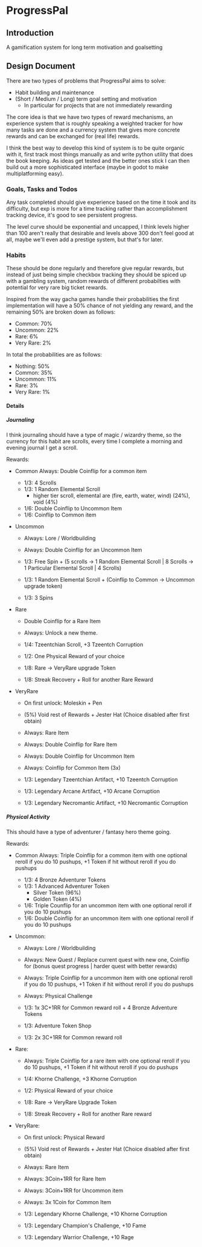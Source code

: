 # ProgressPal
## Introduction
A gamification system for long term motivation and goalsetting

## Design Document
There are two types of problems that ProgressPal aims to solve:
* Habit building and maintenance
* (Short / Medium / Long) term goal setting and motivation
    * In particular for projects that are not immediately rewarding

The core idea is that we have two types of reward mechanisms, an experience system that is roughly speaking a weighted tracker for how many tasks are done and a currency system that gives more concrete rewards and can be exchanged for (real life) rewards.

I think the best way to develop this kind of system is to be quite organic with it, first track most things manually as and write python utility that does the book keeping. As ideas get tested and the better ones stick I can then build out a more sophisticated interface (maybe in godot to make multiplatforming easy).

### Goals, Tasks and Todos
Any task completed should give experience based on the time it took and its difficulty, but exp is more for a time tracking rather than accomplishment tracking device, it's good to see persistent progress.

The level curve should be exponential and uncapped, I think levels higher than 100 aren't really that desirable and levels above 300 don't feel good at all, maybe we'll even add a prestige system, but that's for later.

### Habits
These should be done regularly and therefore give regular rewards, but instead of just being simple checkbox tracking they should be spiced up with a gambling system, random rewards of different probabilties with potential for very rare big ticket rewards.

Inspired from the way gacha games handle their probabilities the first implementation will have a 50% chance of not yielding any reward, and the remaining 50% are broken down as follows:
* Common: 70%
* Uncommon: 22%
* Rare: 6%
* Very Rare: 2%

In total the probabilities are as follows:
* Nothing: 50%
* Common: 35%
* Uncommon: 11%
* Rare: 3%
* Very Rare: 1%


#### Details
##### Journaling
I think journaling should have a type of magic / wizardry theme, so the currency for this habit are scrolls, every time I complete a morning and evening journal I get a scroll.

Rewards:
* Common
    Always: Double Coinflip for a common item

    * 1/3: 4 Scrolls
    * 1/3: 1 Random Elemental Scroll
        * higher tier scroll, elemental are (fire, earth, water, wind) (24%), void (4%)
    * 1/6: Double Coinflip to Uncommon Item
    * 1/6: Coinflip to Common item
* Uncommon
    * Always: Lore / Worldbuilding
    * Always: Double Coinflip for an Uncommon Item

    * 1/3: Free Spin + (5 scrolls -> 1 Random Elemental Scroll | 8 Scrolls -> 1 Particular Elemental Scroll | 4 Scrolls)
    * 1/3: 1 Random Elemental Scroll + (Coinflip to Common -> Uncommon upgrade token)
    * 1/3: 3 Spins
* Rare
    * Double Coinflip for a Rare Item
    * Always: Unlock a new theme.

    * 1/4: Tzeentchian Scroll, +3 Tzeentch Corruption
    * 1/2: One Physical Reward of your choice
    * 1/8: Rare -> VeryRare upgrade Token
    * 1/8: Streak Recovery + Roll for another Rare Reward
* VeryRare
    * On first unlock: Moleskin + Pen
    * (5%) Void rest of Rewards + Jester Hat (Choice disabled after first obtain)
    * Always: Rare Item
    * Always: Double Coinflip for Rare Item
    * Always: Double Coinflip for Uncommon Item
    * Always: Coinflip for Common Item (3x)

    * 1/3: Legendary Tzeentchian Artifact, +10 Tzeentch Corruption
    * 1/3: Legendary Arcane Artifact, +10 Arcane Corruption
    * 1/3: Legendary Necromantic Artifact, +10 Necromantic Corruption

##### Physical Activity
This should have a type of adventurer / fantasy hero theme going.

Rewards:
* Common
    Always: Triple Coinflip for a common item with one optional reroll if you do 10 pushups, +1 Token if hit without reroll if you do pushups

    * 1/3: 4 Bronze Adventurer Tokens
    * 1/3: 1 Advanced Adventurer Token
        * Silver Token (96%)
        * Golden Token (4%)
    * 1/6: Triple Counflip for an uncommon item with one optional reroll if you do 10 pushups
    * 1/6: Double Coinflip for an uncommon item with one optional reroll if you do 10 pushups
* Uncommon:
    * Always: Lore / Worldbuilding
    * Always: New Quest / Replace current quest with new one, Coinflip for (bonus quest progress | harder quest with better rewards)
    * Always: Triple Coinflip for a uncommon item with one optional reroll if you do 10 pushups, +1 Token if hit without reroll if you do pushups
    * Always: Physical Challenge

    * 1/3: 1x 3C+1RR for Common reward roll + 4 Bronze Adventure Tokens
    * 1/3: Adventure Token Shop
    * 1/3: 2x 3C+1RR for Common reward roll
* Rare: 
    * Always: Triple Coinflip for a rare item with one optional reroll if you do 10 pushups, +1 Token if hit without reroll if you do pushups

    * 1/4: Khorne Challenge, +3 Khorne Corruption
    * 1/2: Physical Reward of your choice
    * 1/8: Rare -> VeryRare Upgrade Token
    * 1/8: Streak Recovery + Roll for another Rare reward
* VeryRare:
    * On first unlock: Physical Reward
    * (5%) Void rest of Rewards + Jester Hat (Choice disabled after first obtain)
    * Always: Rare Item
    * Always: 3Coin+1RR for Rare Item
    * Always: 3Coin+1RR for Uncommon item
    * Always: 3x 1Coin for Common Item

    * 1/3: Legendary Khorne Challenge, +10 Khorne Corruption
    * 1/3: Legendary Champion's Challenge, +10 Fame
    * 1/3: Legendary Warrior Challenge, +10 Rage